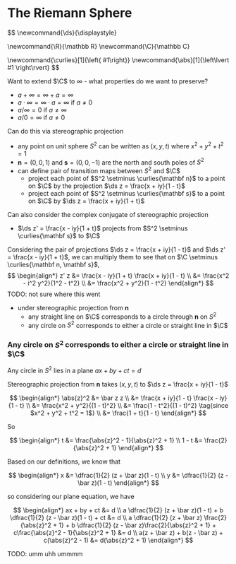 # The Riemann Sphere

$$
\newcommand{\ds}{\displaystyle}

\newcommand{\R}{\mathbb R}
\newcommand{\C}{\mathbb C}

\newcommand{\curlies}[1]{\left\{ #1\right\}}
\newcommand{\abs}[1]{\left\lvert #1 \right\rvert}
$$

Want to extend $\C$ to $\infty$ - what properties do we want to preserve?

- $a + \infty = \infty + a = \infty$
- $a \cdot \infty = \infty \cdot a = \infty$ if $a \neq 0$
- $a / \infty = 0$ if $a \neq \infty$
- $a / 0 = \infty$ if $a \neq 0$

Can do this via stereographic projection

- any point on unit sphere $S^2$ can be written as $(x, y, t)$ where $x^2 + y^2 + t^2 = 1$
- $\mathbf n = (0, 0, 1)$ and $\mathbf s = (0, 0, -1)$ are the north and south poles of $S^2$
- can define pair of transition maps between $S^2$ and $\C$
  - project each point of $S^2 \setminus \curlies{\mathbf n}$ to a point on $\C$ by the projection $\ds z = \frac{x + iy}{1 - t}$
  - project each point of $S^2 \setminus \curlies{\mathbf s}$ to a point on $\C$ by $\ds z = \frac{x + iy}{1 + t}$

Can also consider the complex conjugate of stereographic projection

- $\ds z' = \frac{x - iy}{1 + t}$ projects from $S^2 \setminus \curlies{\mathbf s}$ to $\C$

Considering the pair of projections $\ds z = \frac{x + iy}{1 - t}$ and $\ds z' = \frac{x - iy}{1 + t}$, we can multiply them to see that on $\C \setminus \curlies{\mathbf n, \mathbf s}$,
$$
\begin{align*}
z' z &= \frac{x - iy}{1 + t} \frac{x + iy}{1 - t} \\
&= \frac{x^2 - i^2 y^2}{1^2 - t^2} \\
&= \frac{x^2 + y^2}{1 - t^2}
\end{align*}
$$
TODO: not sure where this went

- under stereographic projection from $\mathbf n$
  - any straight line on $\C$ corresponds to a circle through $\mathbf n$ on $S^2$
  - any circle on $S^2$ corresponds to either a circle or straight line in $\C$

### Any circle on $S^2$ corresponds to either a circle or straight line in $\C$

Any circle in $S^2$ lies in a plane $ax + by + ct = d$

Stereographic projection from $\mathbf n$ takes $(x, y, t)$ to $\ds z = \frac{x + iy}{1 - t}$

$$
\begin{align*}
\abs{z}^2 &= \bar z z \\
&= \frac{x + iy}{1 - t} \frac{x - iy}{1 - t} \\
&= \frac{x^2 + y^2}{(1 - t)^2} \\
&= \frac{1 - t^2}{(1 - t)^2} \tag{since $x^2 + y^2 + t^2 = 1$} \\
&= \frac{1 + t}{1 - t}
\end{align*}
$$

So

$$
\begin{align*}
t &= \frac{\abs{z}^2 - 1}{\abs{z}^2 + 1} \\
1 - t &= \frac{2}{\abs{z}^2 + 1}
\end{align*}
$$

Based on our definitions, we know that

$$
\begin{align*}
x &= \dfrac{1}{2} (z + \bar z)(1 - t) \\
y &= \dfrac{1}{2} (z - \bar z)(1 - t)
\end{align*}
$$

so considering our plane equation, we have

$$
\begin{align*}
ax + by + ct &= d \\
a \dfrac{1}{2} (z + \bar z)(1 - t) + b \dfrac{1}{2} (z - \bar z)(1 - t) + ct &= d \\
a \dfrac{1}{2} (z + \bar z) \frac{2}{\abs{z}^2 + 1} + b \dfrac{1}{2} (z - \bar z)\frac{2}{\abs{z}^2 + 1} + c\frac{\abs{z}^2 - 1}{\abs{z}^2 + 1} &= d \\
a(z + \bar z) + b(z - \bar z) + c(\abs{z}^2 - 1) &= d(\abs{z}^2 + 1)
\end{align*}
$$

TODO: umm uhh ummmm
